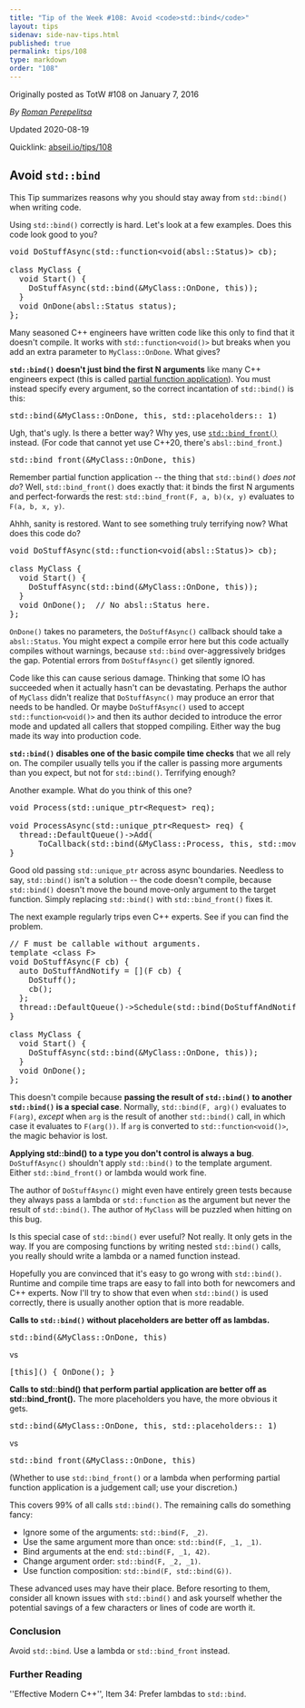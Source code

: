 ```yaml
---
title: "Tip of the Week #108: Avoid <code>std::bind</code>"
layout: tips
sidenav: side-nav-tips.html
published: true
permalink: tips/108
type: markdown
order: "108"
---
```


Originally posted as TotW #108 on January 7, 2016

*By [Roman Perepelitsa](mailto:roman.perepelitsa@gmail.com)*

Updated 2020-08-19

Quicklink: [abseil.io/tips/108](https://abseil.io/tips/108)


## Avoid <code>std::bind</code>

This Tip summarizes reasons why you should stay away from `std::bind()` when
writing code.

Using `std::bind()` correctly is hard. Let's look at a few examples. Does this
code look good to you?

<pre class="prettyprint lang-cpp code">
void DoStuffAsync(std::function&lt;void(absl::Status)&gt; cb);

class MyClass {
  void Start() {
    DoStuffAsync(std::bind(&MyClass::OnDone, this));
  }
  void OnDone(absl::Status status);
};
</pre>

Many seasoned C++ engineers have written code like this only to find that it
doesn't compile. It works with `std::function<void()>` but breaks when you add
an extra parameter to `MyClass::OnDone`. What gives?

**`std::bind()` doesn't just bind the first N arguments** like many C++
engineers expect (this is called
[partial function application](https://en.wikipedia.org/wiki/Partial_application)).
You must instead specify every argument, so the correct incantation of
`std::bind()` is this:

<pre class="prettyprint lang-cpp code">
std::bind(&MyClass::OnDone, this, std::placeholders::_1)
</pre>

Ugh, that's ugly. Is there a better way? Why yes, use
[`std::bind_front()`](https://en.cppreference.com/w/cpp/utility/functional/bind_front)
instead. (For code that cannot yet use C++20, there's `absl::bind_front`.)

<pre class="prettyprint lang-cpp code">
std::bind_front(&MyClass::OnDone, this)
</pre>

Remember partial function application -- the thing that `std::bind()` *does not
do*? Well, `std::bind_front()` does exactly that: it binds the first N arguments
and perfect-forwards the rest: `std::bind_front(F, a, b)(x, y)` evaluates to
`F(a, b, x, y)`.

Ahhh, sanity is restored. Want to see something truly terrifying now? What does
this code do?

<pre class="prettyprint lang-cpp code">
void DoStuffAsync(std::function&lt;void(absl::Status)&gt; cb);

class MyClass {
  void Start() {
    DoStuffAsync(std::bind(&MyClass::OnDone, this));
  }
  void OnDone();  // No absl::Status here.
};
</pre>

`OnDone()` takes no parameters, the `DoStuffAsync()` callback should take a
`absl::Status`. You might expect a compile error here but this code actually
compiles without warnings, because `std::bind` over-aggressively bridges the
gap. Potential errors from `DoStuffAsync()` get silently ignored.

Code like this can cause serious damage. Thinking that some IO has succeeded
when it actually hasn't can be devastating. Perhaps the author of `MyClass`
didn't realize that `DoStuffAsync()` may produce an error that needs to be
handled. Or maybe `DoStuffAsync()` used to accept `std::function<void()>` and
then its author decided to introduce the error mode and updated all callers that
stopped compiling. Either way the bug made its way into production code.

**`std::bind()` disables one of the basic compile time checks** that we all rely
on. The compiler usually tells you if the caller is passing more arguments than
you expect, but not for `std::bind()`. Terrifying enough?

Another example. What do you think of this one?

<pre class="prettyprint lang-cpp code">
void Process(std::unique_ptr&lt;Request&gt; req);

void ProcessAsync(std::unique_ptr&lt;Request&gt; req) {
  thread::DefaultQueue()-&gt;Add(
      ToCallback(std::bind(&MyClass::Process, this, std::move(req))));
}
</pre>

Good old passing `std::unique_ptr` across async boundaries. Needless to say,
`std::bind()` isn't a solution -- the code doesn't compile, because
`std::bind()` doesn't move the bound move-only argument to the target function.
Simply replacing `std::bind()` with `std::bind_front()` fixes it.

The next example regularly trips even C++ experts. See if you can find the
problem.

<pre class="prettyprint lang-cpp code">
// F must be callable without arguments.
template &lt;class F&gt;
void DoStuffAsync(F cb) {
  auto DoStuffAndNotify = [](F cb) {
    DoStuff();
    cb();
  };
  thread::DefaultQueue()-&gt;Schedule(std::bind(DoStuffAndNotify, cb));
}

class MyClass {
  void Start() {
    DoStuffAsync(std::bind(&MyClass::OnDone, this));
  }
  void OnDone();
};
</pre>

This doesn't compile because **passing the result of `std::bind()` to another
`std::bind()` is a special case**. Normally, `std::bind(F, arg)()` evaluates to
`F(arg)`, *except* when `arg` is the result of another `std::bind()` call, in
which case it evaluates to `F(arg())`. If `arg` is converted to
`std::function<void()>`, the magic behavior is lost.

**Applying std::bind() to a type you don't control is always a bug**.
`DoStuffAsync()` shouldn't apply `std::bind()` to the template argument. Either
`std::bind_front()` or lambda would work fine.

The author of `DoStuffAsync()` might even have entirely green tests because they
always pass a lambda or `std::function` as the argument but never the result of
`std::bind()`. The author of `MyClass` will be puzzled when hitting on this bug.

Is this special case of `std::bind()` ever useful? Not really. It only gets in
the way. If you are composing functions by writing nested `std::bind()` calls,
you really should write a lambda or a named function instead.

Hopefully you are convinced that it's easy to go wrong with `std::bind()`.
Runtime and compile time traps are easy to fall into both for newcomers and C++
experts. Now I'll try to show that even when `std::bind()` is used correctly,
there is usually another option that is more readable.

**Calls to `std::bind()` without placeholders are better off as lambdas.**

<pre class="prettyprint lang-cpp code">
std::bind(&MyClass::OnDone, this)
</pre>

vs

<pre class="prettyprint lang-cpp code">
[this]() { OnDone(); }
</pre>

**Calls to std::bind() that perform partial application are better off as
std::bind_front().** The more placeholders you have, the more obvious it gets.

<pre class="prettyprint lang-cpp code">
std::bind(&MyClass::OnDone, this, std::placeholders::_1)
</pre>

vs

<pre class="prettyprint lang-cpp code">
std::bind_front(&MyClass::OnDone, this)
</pre>

(Whether to use `std::bind_front()` or a lambda when performing partial function
application is a judgement call; use your discretion.)

This covers 99% of all calls `std::bind()`. The remaining calls do something
fancy:

*   Ignore some of the arguments: `std::bind(F, _2)`.
*   Use the same argument more than once: `std::bind(F, _1, _1)`.
*   Bind arguments at the end: `std::bind(F, _1, 42)`.
*   Change argument order: `std::bind(F, _2, _1)`.
*   Use function composition: `std::bind(F, std::bind(G))`.

These advanced uses may have their place. Before resorting to them, consider all
known issues with `std::bind()` and ask yourself whether the potential savings
of a few characters or lines of code are worth it.

### Conclusion

Avoid `std::bind`. Use a lambda or `std::bind_front` instead.

### Further Reading

''Effective Modern C++'', Item 34: Prefer lambdas to `std::bind`.
